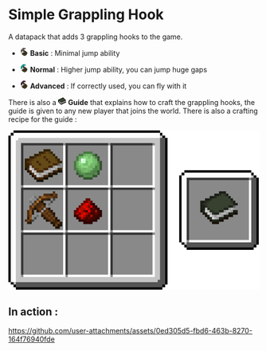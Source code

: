 
# Simple Grappling Hook

A datapack that adds 3 grappling hooks to the game.

- ![Basic](https://github.com/edayot/grappling_hook/blob/master/src/assets/grappling_hook/textures/item/basic_grappling_hook.png?raw=true) **Basic** : Minimal jump ability

- ![Normal](https://github.com/edayot/grappling_hook/blob/master/src/assets/grappling_hook/textures/item/normal_grappling_hook.png?raw=true) **Normal** : Higher jump ability, you can jump huge gaps

- ![Advanced](https://github.com/edayot/grappling_hook/blob/master/src/assets/grappling_hook/textures/item/advanced_grappling_hook.png?raw=true) **Advanced** : If correctly used, you can fly with it



There is also a ![Guide](https://github.com/edayot/grappling_hook/blob/master/src/assets/grappling_hook/textures/item/guide.png?raw=true) **Guide** that explains how to craft the grappling hooks, the guide is given to any new player that joins the world. There is also a crafting recipe for the guide : 

![Guide Craft](https://raw.githubusercontent.com/edayot/grappling_hook/master/images/guide_craft.png)


## In action :

https://github.com/user-attachments/assets/0ed305d5-fbd6-463b-8270-164f76940fde
